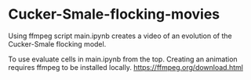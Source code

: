 # Cucker-Smale-flocking-movies

Using ffmpeg script main.ipynb creates a video of an 
evolution of the Cucker-Smale flocking model.

To use evaluate cells in main.ipynb from the top.
Creating an animation requires ffmpeg to be installed locally.
https://ffmpeg.org/download.html
